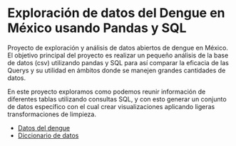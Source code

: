 # Exploración de datos del Dengue en México usando Pandas y SQL

Proyecto de exploración y análisis de datos abiertos de dengue en México.  
El objetivo principal del proyecto es realizar un pequeño análisis de la base de datos (csv) utilizando pandas y SQL para así comparar la eficacia de las Querys y su utilidad en ámbitos donde se manejen grandes cantidades de datos.  

En este proyecto exploramos como podemos reunir información de diferentes tablas utilizando consultas SQL, y con esto generar un conjunto de datos específico con el cual crear visualizaciones aplicando ligeras transformaciones de limpieza. 

- [Datos del dengue](https://www.gob.mx/salud/documentos/datos-abiertos-bases-historicas-de-enfermedades-transmitidas-por-vector)  
- [Diccionario de datos](https://www.gob.mx/salud/documentos/datos-abiertos-152127)